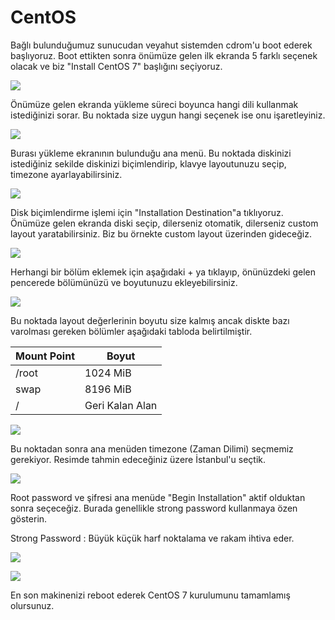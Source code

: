 # CentOS

Bağlı bulunduğumuz sunucudan veyahut sistemden cdrom'u boot ederek başlıyoruz. Boot ettikten sonra önümüze gelen ilk ekranda 5 farklı seçenek olacak ve biz "Install CentOS 7" başlığını seçiyoruz.

![](C1.jpg)

Önümüze gelen ekranda yükleme süreci boyunca hangi dili kullanmak istediğinizi sorar. Bu noktada size uygun hangi seçenek ise onu işaretleyiniz.

![](C3.jpg)

Burası yükleme ekranının bulunduğu ana menü. Bu noktada diskinizi istediğiniz sekilde diskinizi biçimlendirip, klavye layoutunuzu seçip, timezone ayarlayabilirsiniz.

![](C2.jpg)

Disk biçimlendirme işlemi için "Installation Destination"a tıklıyoruz. Önümüze gelen ekranda diski seçip, dilerseniz otomatik, dilerseniz custom layout yaratabilirsiniz. Biz bu örnekte custom layout üzerinden gideceğiz.

![](C4.jpg)

Herhangi bir bölüm eklemek için aşağıdaki + ya tıklayıp, önünüzdeki gelen pencerede bölümünüzü ve boyutunuzu ekleyebilirsiniz.

![](C5.jpg)

Bu noktada layout değerlerinin boyutu size kalmış ancak diskte bazı varolması gereken bölümler aşağıdaki tabloda belirtilmiştir.

|Mount Point | Boyut |
|--|--|
|/root|1024 MiB|
|swap |8196 MiB|
|/  |Geri Kalan Alan|

![](C7.jpg)

Bu noktadan sonra ana menüden timezone (Zaman Dilimi) seçmemiz gerekiyor. Resimde tahmin edeceğiniz üzere İstanbul'u seçtik. 

![](C8.jpg)

Root password ve şifresi ana menüde "Begin Installation" aktif olduktan sonra seçeceğiz. Burada genellikle strong password kullanmaya özen gösterin.

Strong Password : Büyük küçük harf noktalama ve rakam ihtiva eder.

![](C9.jpg)

![](C10.jpg)

En son makinenizi reboot ederek CentOS 7 kurulumunu tamamlamış olursunuz.


